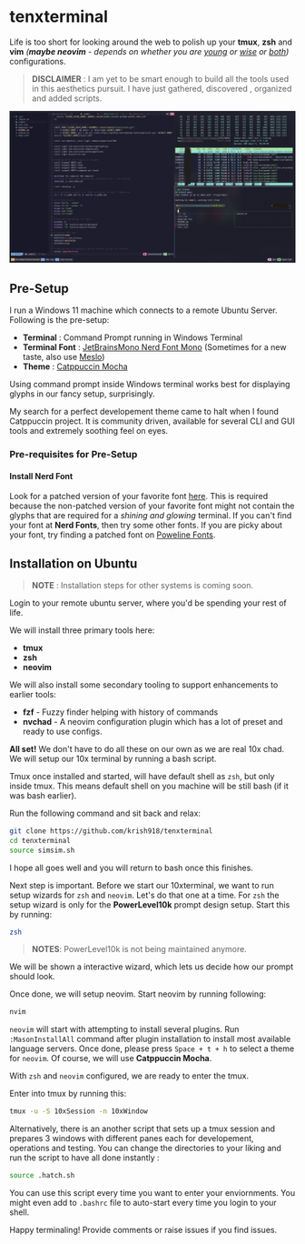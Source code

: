 # tenxterminal
Life is too short for looking around the web to polish up your **tmux**, **zsh** and **vim** _(**maybe neovim** - depends on whether you are [young](https://gyydin.mataroa.blog/blog/neovim-is-driving-me-crazy-but-i-cant-stop/) or [wise](https://dev.to/harri_etty/comment/mcbi) or [both](https://www.google.com/search?q=neovim+is+waste+of+time))_ configurations.

>__DISCLAIMER__ : I am yet to be smart enough to build all the tools used in this aesthetics pursuit. I have just gathered, discovered , organized and added scripts.


![TenXterminal Final Look](tenxterm.png "A typical TenxTerminal")


## Pre-Setup
I run a Windows 11 machine which connects to a remote Ubuntu Server. Following is the pre-setup:

- **Terminal** : Command Prompt running in Windows Terminal 
- **Terminal Font** : [JetBrainsMono Nerd Font Mono](https://github.com/ryanoasis/nerd-fonts/releases/download/v3.2.1/JetBrainsMono.zip) (Sometimes for a new taste, also use [Meslo](https://github.com/romkatv/powerlevel10k?tab=readme-ov-file#meslo-nerd-font-patched-for-powerlevel10k))
- **Theme** : [Catppuccin Mocha](https://github.com/catppuccin/windows-terminal)

Using command prompt inside Windows terminal works best for displaying glyphs in our fancy setup, surprisingly. 

My search for a perfect developement theme came to halt when I found Catppuccin project. It is community driven, available for several CLI and GUI tools and extremely soothing feel on eyes.

### Pre-requisites for Pre-Setup
#### Install Nerd Font
Look for a patched version of your favorite font [here](https://www.nerdfonts.com/font-downloads). This is required because the non-patched version of your favorite font might not contain the glyphs that are required for a *shining and glowing* terminal. If you can't find your font at **Nerd Fonts**, then try some other fonts. If you are picky about your font, try finding a patched font on [Poweline Fonts](https://github.com/powerline/fonts). 

## Installation on Ubuntu 
> __NOTE__ : Installation steps for other systems is coming soon.

Login to your remote ubuntu server, where you'd be spending your rest of life. 

We will install three primary tools here: 

- **tmux**
- **zsh**
- **neovim** 

We will also install some secondary tooling to support enhancements to earlier tools:
    
- **fzf** - Fuzzy finder helping with history of commands
- **nvchad** - A neovim configuration plugin which has a lot of preset and ready to use configs.

**All set!** We don't have to do all these on our own as we are real 10x chad. We will setup our 10x terminal by running a bash script. 

Tmux once installed and started, will have default shell as `zsh`, but only inside tmux. This means default shell on you machine will be still bash (if it was bash earlier).

Run the following command and sit back and relax: 
```bash
git clone https://github.com/krish918/tenxterminal
cd tenxterminal
source simsim.sh
```

I hope all goes well and you will return to bash once this finishes. 

Next step is important. Before we start our 10xterminal, we want to run setup wizards for `zsh` and `neovim`. Let's do that one at a time. For `zsh` the setup wizard is only for the **PowerLevel10k** prompt design setup. Start this by running:

```bash
zsh
```

>__NOTES__: PowerLevel10k is not being maintained anymore.

We will be shown a interactive wizard, which lets us decide how our prompt should look. 

Once done, we will setup neovim. Start neovim by running following: 
```bash 
nvim
```

`neovim` will start with attempting to install several plugins. Run `:MasonInstallAll` command after plugin installation to install most available language servers. Once done, please press `Space + t + h` to select a theme for `neovim`. Of course, we will use **Catppuccin Mocha**. 

With `zsh` and `neovim` configured, we are ready to enter the tmux.

Enter into tmux by running this:

```bash
tmux -u -S 10xSession -n 10xWindow
```

Alternatively, there is an another script that sets up a tmux session and prepares 3 windows with different panes each for developement, operations and testing. You can change the directories to your liking and run the script to have all done instantly : 

```bash
source .hatch.sh
```
You can use this script every time you want to enter your enviornments. You might even add to `.bashrc` file to auto-start every time you login to your shell.

Happy terminaling! Provide comments or raise issues if you find issues.
